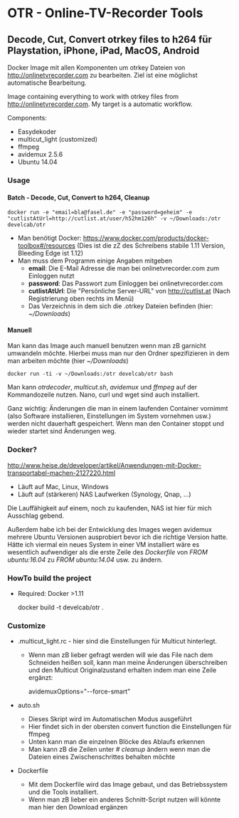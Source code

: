 # OTR - Online-TV-Recorder Tools
## Decode, Cut, Convert otrkey files to h264 für Playstation, iPhone, iPad, MacOS, Android

Docker Image mit allen Komponenten um otrkey Dateien von http://onlinetvrecorder.com zu bearbeiten.
  Ziel ist eine möglichst automatische Bearbeitung.

Image containing everything to work with otrkey files from http://onlinetvrecorder.com.
  My target is a automatic workflow.

Components:
	
* Easydekoder
* multicut_light (customized)
* ffmpeg
* avidemux 2.5.6
* Ubuntu 14.04

### Usage

#### Batch - Decode, Cut, Convert to h264, Cleanup

	docker run -e "email=bla@fasel.de" -e "password=geheim" -e "cutlistAtUrl=http://cutlist.at/user/h52hm126h" -v ~/Downloads:/otr develcab/otr

* Man benötigt Docker: https://www.docker.com/products/docker-toolbox#/resources (Dies ist die zZ des Schreibens stabile 1.11 Version, Bleeding Edge ist 1.12)
* Man muss dem Programm einige Angaben mitgeben
  * __email__: Die E-Mail Adresse die man bei onlinetvrecorder.com zum Einloggen nutzt
  * __password__: Das Passwort zum Einloggen bei onlinetvrecorder.com
  * __cutlistAtUrl__: Die "Persönliche Server-URL" von http://cutlist.at (Nach Registrierung oben rechts im Menü)
  * Das Verzeichnis in dem sich die .otrkey Dateien befinden (hier: _~/Downloads_)


#### Manuell

Man kann das Image auch manuell benutzen wenn man zB garnicht umwandeln möchte.
Hierbei muss man nur den Ordner spezifizieren in dem man arbeiten möchte (hier _~/Downloads_)
	
	docker run -ti -v ~/Downloads:/otr develcab/otr bash
	
Man kann _otrdecoder_, _multicut.sh_, _avidemux_ und _ffmpeg_ auf der Kommandozeile nutzen.
Nano, curl und wget sind auch installiert.
	
Ganz wichtig: Änderungen die man in einem laufenden Container vornimmt (also Software installieren, Einstellungen
im System vornehmen usw.) werden nicht dauerhaft gespeichert.
Wenn man den Container stoppt und wieder startet sind Änderungen weg.
	
	
### Docker?

http://www.heise.de/developer/artikel/Anwendungen-mit-Docker-transportabel-machen-2127220.html
	
* Läuft auf Mac, Linux, Windows
* Läuft auf (stärkeren) NAS Laufwerken (Synology, Qnap, ...)

Die Lauffähigkeit auf einem, noch zu kaufenden, NAS ist hier für mich Ausschlag gebend.
	
Außerdem habe ich bei der Entwicklung des Images wegen avidemux mehrere Ubuntu Versionen ausprobiert 
bevor ich die richtige Version hatte.
Hätte ich viermal ein neues System in einer VM installiert wäre es wesentlich aufwendiger als 
die erste Zeile des _Dockerfile_ von _FROM ubuntu:16.04_ zu _FROM ubuntu:14.04_ usw. zu ändern.


### HowTo build the project

* Required: Docker >1.11

	docker build -t develcab/otr .


### Customize
	
* .multicut_light.rc - hier sind die Einstellungen für Multicut hinterlegt.
  * Wenn man zB lieber gefragt werden will wie das File nach dem Schneiden heißen soll, 
  kann man meine Änderungen überschreiben und den Multicut Originalzustand erhalten indem man eine Zeile ergänzt:

	avidemuxOptions="--force-smart"
  
* auto.sh
  * Dieses Skript wird im Automatischen Modus ausgeführt
  * Hier findet sich in der obersten convert function die Einstellungen für ffmpeg
  * Unten kann man die einzelnen Blöcke des Ablaufs erkennen
  * Man kann zB die Zeilen unter _# cleanup_ ändern wenn man die Dateien eines Zwischenschrittes behalten möchte
* Dockerfile
  * Mit dem Dockerfile wird das Image gebaut, und das Betriebssystem und die Tools installiert.
  * Wenn man zB lieber ein anderes Schnitt-Script nutzen will könnte man hier den Download ergänzen
